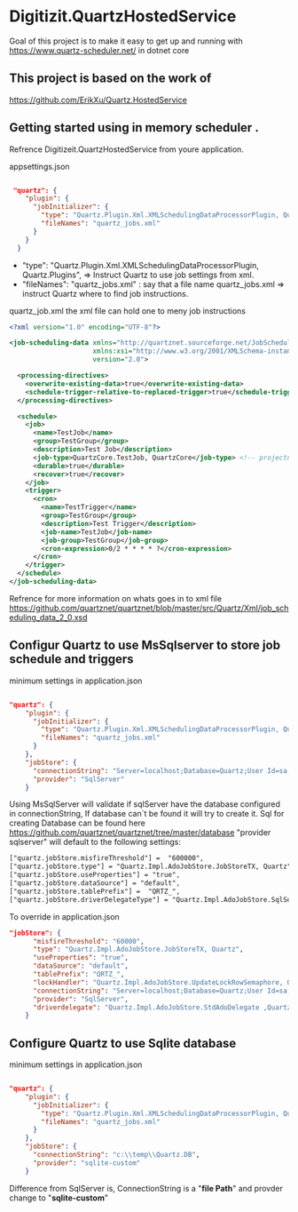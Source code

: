 # Digitizit.QuartzHostedService
Goal of this project is to make it easy to get up and running with https://www.quartz-scheduler.net/ in dotnet core

## This project is based on the work of 
https://github.com/ErikXu/Quartz.HostedService

## Getting started using in memory scheduler .
Refrence Digitizeit.QuartzHostedService from youre application.

 appsettings.json  

```json

 "quartz": {
    "plugin": {
      "jobInitializer": {
        "type": "Quartz.Plugin.Xml.XMLSchedulingDataProcessorPlugin, Quartz.Plugins",
        "fileNames": "quartz_jobs.xml"
      }
    }
  }

```
*  "type": "Quartz.Plugin.Xml.XMLSchedulingDataProcessorPlugin, Quartz.Plugins",  => Instruct Quartz to use job settings from xml.
*  "fileNames": "quartz_jobs.xml" : say that a file name quartz_jobs.xml  => instruct  Quartz where to find  job instructions.

quartz_job.xml the xml file can hold one to meny job instructions 
```xml
<?xml version="1.0" encoding="UTF-8"?>

<job-scheduling-data xmlns="http://quartznet.sourceforge.net/JobSchedulingData"
                     xmlns:xsi="http://www.w3.org/2001/XMLSchema-instance"
                     version="2.0">

  <processing-directives>
    <overwrite-existing-data>true</overwrite-existing-data>
    <schedule-trigger-relative-to-replaced-trigger>true</schedule-trigger-relative-to-replaced-trigger>
  </processing-directives>

  <schedule>
    <job>
      <name>TestJob</name>
      <group>TestGroup</group> 
      <description>Test Job</description> 
      <job-type>QuartzCore.TestJob, QuartzCore</job-type> <!-- projectname.classname of jobb to get fired -->
      <durable>true</durable> 
      <recover>true</recover>
    </job>    
    <trigger>
      <cron>
        <name>TestTrigger</name> 
        <group>TestGroup</group> 
        <description>Test Trigger</description> 
        <job-name>TestJob</job-name> 
        <job-group>TestGroup</job-group>
        <cron-expression>0/2 * * * * ?</cron-expression>
      </cron>
    </trigger>
  </schedule>
</job-scheduling-data>

```
Refrence for more information on whats goes in to xml file https://github.com/quartznet/quartznet/blob/master/src/Quartz/Xml/job_scheduling_data_2_0.xsd

## Configur Quartz to use MsSqlserver to store job schedule and triggers

minimum settings in application.json 

```json 

"quartz": {    
    "plugin": {
      "jobInitializer": {
        "type": "Quartz.Plugin.Xml.XMLSchedulingDataProcessorPlugin, Quartz.Plugins",
        "fileNames": "quartz_jobs.xml"
      }
    },
    "jobStore": {         
      "connectionString": "Server=localhost;Database=Quartz;User Id=sa;Password=Secret123!%;MultipleActiveResultSets=true",
      "provider": "SqlServer"    
    }

```

Using MsSqlServer will validate if sqlServer have the database configured in connectionString, If database can´t be found it will try to create it. 
Sql for creating Database can be found here https://github.com/quartznet/quartznet/tree/master/database
"provider sqlserver" will default to the following settings:

```txt
["quartz.jobStore.misfireThreshold"] =  "600000",
["quartz.jobStore.type"] = "Quartz.Impl.AdoJobStore.JobStoreTX, Quartz",
["quartz.jobStore.useProperties"] = "true",
["quartz.jobStore.dataSource"] = "default",
["quartz.jobStore.tablePrefix"] =  "QRTZ_",
["quartz.jobStore.driverDelegateType"] = "Quartz.Impl.AdoJobStore.SqlServerDelegate,Quartz"

```
To override in application.json

```json
"jobStore": {
      "misfireThreshold": "60000",
      "type": "Quartz.Impl.AdoJobStore.JobStoreTX, Quartz",
      "useProperties": "true",
      "dataSource": "default",
      "tablePrefix": "QRTZ_",
      "lockHandler": "Quartz.Impl.AdoJobStore.UpdateLockRowSemaphore, Quartz",
      "connectionString": "Server=localhost;Database=Quartz;User Id=sa;Password=Secret123!%;MultipleActiveResultSets=true",
      "provider": "SqlServer",
      "driverdelegate": "Quartz.Impl.AdoJobStore.StdAdoDelegate ,Quartz"
    }
```

## Configure Quartz to use Sqlite database 

minimum settings in application.json 
```json 

"quartz": {    
    "plugin": {
      "jobInitializer": {
        "type": "Quartz.Plugin.Xml.XMLSchedulingDataProcessorPlugin, Quartz.Plugins",
        "fileNames": "quartz_jobs.xml"
      }
    },
    "jobStore": {         
      "connectionString": "c:\\temp\\Quartz.DB",
      "provider": "sqlite-custom"    
    }

```

Difference from SqlServer is, ConnectionString is a "**file Path**" and provder change to "**sqlite-custom**"

